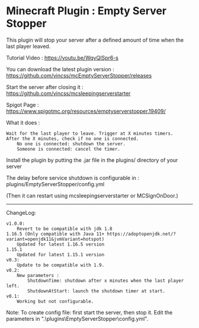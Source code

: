 # Minecraft Plugin : Empty Server Stopper
This plugin will stop your server after a defined amount of time when the last player leaved.

Tutorial Video :
https://youtu.be/WqvQISpr6-s

You can download the latest plugin version :
https://github.com/vincss/mcEmptyServerStopper/releases

Start the server after closing it :
https://github.com/vincss/mcsleepingserverstarter

Spigot Page : 
https://www.spigotmc.org/resources/emptyserverstopper.19409/ 


What it does :

    Wait for the last player to leave. Trigger at X minutes timers.
    After the X minutes, check if no one is connected.
        No one is connected: shutdown the server.
        Someone is connected: cancel the timer.

Install the plugin by putting the .jar file in the plugins/ directory of your server

The delay before service shutdown is configurable in : plugins/EmptyServerStopper/config.yml

(Then it can restart using mcsleepingserverstarter or MCSignOnDoor.)

-----------------

ChangeLog:

    v1.0.0:
        Revert to be compatible with jdk 1.8    
    1.16.5 (Only compatible with Java 11+ https://adoptopenjdk.net/?variant=openjdk11&jvmVariant=hotspot)
        Updated for latest 1.16.5 version
    1.15.1
        Updated for latest 1.15.1 version
    v0.3:
        Update to be compatible with 1.9.
    v0.2:
        New parameters :
            ShutdownTime: shutdown after x minutes when the last player left.
            ShutdownAtStart: launch the shutdown timer at start.
    v0.1:
        Working but not configurable.

Note: To create config file: first start the server, then stop it. Edit the parameters in ".\plugins\EmptyServerStopper\config.yml".
